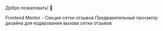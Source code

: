 Добро пожаловать! 👋

Frontend Mentor - Секция сетки отзывов
Предварительный просмотр дизайна для кодирования вызова сетки отзывов
